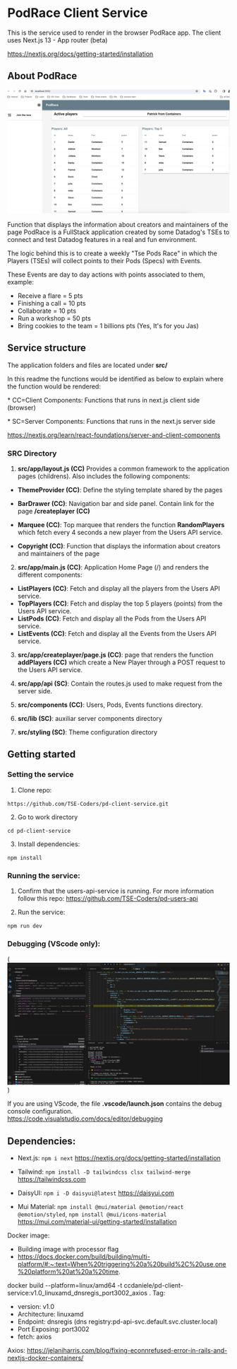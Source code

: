 # PodRace Client Service

This is the service used to render in the browser PodRace app. The client uses Next.js 13 - App router (beta) 

https://nextjs.org/docs/getting-started/installation 

## About PodRace
![Alt text](image.png)

Function that displays the information about creators and maintainers of the page  PodRace is a FullStack application created by some Datadog's TSEs to connect and test Datadog features in a real and fun environment.

The logic behind this is to create a weekly "Tse Pods Race" in which the Players (TSEs) will collect points to their Pods (Specs) with Events.

These Events are day to day actions with points associated to them, example:

- Receive a flare = 5 pts
- Finishing a call = 10 pts
- Collaborate = 10 pts
- Run a workshop = 50 pts
- Bring cookies to the team = 1 billions pts (Yes, It's for you Jas)


## Service structure

The application folders and files are located under **src/** 



In this readme the functions would be identified as below to explain where the function would be rendered: 

\* CC=Client Components: Functions that runs in  next.js client side (browser)

\* SC=Server Components: Functions that runs in the next.js server side

https://nextjs.org/learn/react-foundations/server-and-client-components 

### SRC Directory 

1. **src/app/layout.js (CC)** Provides a common framework to the application pages (childrens). Also includes the following components: 

* **ThemeProvider (CC)**: Define the styling template shared by the pages

 * **BarDrawer (CC)**: Navigation bar and side panel. Contain link for the page **/createplayer (CC)**

 * **Marquee (CC)**: Top marquee that renders the function **RandomPlayers** which fetch every 4 seconds a new player from the Users API service. 

 * **Copyright (CC)**: Function that displays the information about creators and maintainers of the page 

2. **src/app/main.js (CC)**: Application Home Page (/) and renders the different components: 
 * **ListPlayers (CC)**: Fetch and display all the players from the Users API service. 
 * **TopPlayers (CC)**: Fetch and display the top 5 players (points) from the Users API service. 
 * **ListPods (CC)**: Fetch and display all the Pods from the Users API service. 
 * **ListEvents (CC)**: Fetch and display all the Events from the Users API service.

3. **src/app/createplayer/page.js (CC)**: page that renders the function **addPlayers (CC)**
 which create a New Player through a POST request to the Users API service. 

4. **src/app/api (SC)**: Contain the routes.js used to make request from the server side. 

5. **src/components (CC)**: Users, Pods, Events functions directory. 

6. **src/lib (SC)**: auxiliar server components directory 

7. **src/styling (SC)**: Theme configuration directory 

## Getting started

### Setting the service

1. Clone repo: 

```
https://github.com/TSE-Coders/pd-client-service.git
```

2. Go to work directory 

```
cd pd-client-service
```

3. Install dependencies: 
```
npm install 
```

### Running the service: 

1. Confirm that the users-api-service is running. For more information follow this repo: https://github.com/TSE-Coders/pd-users-api 

2. Run the service: 

```
npm run dev 
```

### Debugging (VScode only):
(![Alt text](image-2.png))

If you are using VScode, the file **.vscode/launch.json** contains the debug console configuration. https://code.visualstudio.com/docs/editor/debugging 



## Dependencies: 


* Next.js: ```npm i next``` https://nextjs.org/docs/getting-started/installation

* Tailwind: ```npm install -D tailwindcss clsx tailwind-merge``` https://tailwindcss.com

* DaisyUI: ```npm i -D daisyui@latest``` 
https://daisyui.com

* Mui Material: ```npm install @mui/material @emotion/react @emotion/styled```, ```npm install @mui/icons-material``` 
https://mui.com/material-ui/getting-started/installation 

Docker image:

- Building image with processor flag
- https://docs.docker.com/build/building/multi-platform/#:~:text=When%20triggering%20a%20build%2C%20use,one%20platform%20at%20a%20time.

docker build --platform=linux/amd64 -t ccdaniele/pd-client-service:v1.0_linuxamd_dnsregis_port3002_axios .
Tag: 
  - version: v1.0 
  - Architecture: linuxamd
  - Endpoint: dnsregis (dns registry:pd-api-svc.default.svc.cluster.local)
  - Port Exposing: port3002
  - fetch: axios
  


  Axios: https://jelaniharris.com/blog/fixing-econnrefused-error-in-rails-and-nextjs-docker-containers/
